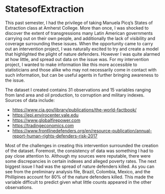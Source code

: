 # StatesofExtraction


This past semester, I had the privilege of taking Manuela Picq’s States of Extraction class at Amherst College. More than once, I was shocked to discover the extent of transgressions many Latin American governments carrying out on their own people, and additionally the lack of visibility and coverage surrounding these issues. When the opportunity came to carry out an intervention project, I was naturally excited to try and create a model that highlighted the plight of nature defenders. However I was quite alarmed at how little, and spread out data on the issue was. For my intervention project, I wanted to make information like this more accessible to statisticians and those alike who may not necessarily come in contact with such information, but can be useful agents in further bringing awareness to the issue.

The dataset I created contains 31 observations and 15 variables ranging from land area and oil production, to corruption and military indexes. Sources of data include:


* https://www.cia.gov/library/publications/the-world-factbook/
* https://epi.envirocenter.yale.edu
* https://www.globalfirepower.com
* https://tradingeconomics.com
* https://www.frontlinedefenders.org/en/resource-publication/annual-report-human-rights-defenders-risk-2017


Most of the challenges in creating this intervention surrounded the creation of the dataset. Foremost, the consistency of data was something I had to pay close attention to. Although my sources were reputable, there were some discrepancies in certain indexes and alleged poverty rates. The next biggest issue I had was the spread of nature defenders killed. As you can see from the preliminary analysis file, Brazil, Colombia, Mexico, and the Phillipines account for 80% of the nature defenders killed. This made the variable difficult to predict given what little counts appeared in the other observations.